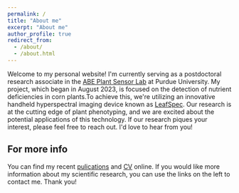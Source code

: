 ```yaml
---
permalink: /
title: "About me"
excerpt: "About me"
author_profile: true
redirect_from: 
  - /about/
  - /about.html
---
```


Welcome to my personal website! I'm currently serving as a postdoctoral research associate in the [ABE Plant Sensor Lab](https://engineering.purdue.edu/ABEPlantSensorLab) at Purdue University. My project, which began in August 2023, is focused on the detection of nutrient deficiencies in corn plants.To achieve this, we're utilizing an innovative handheld hyperspectral imaging device known as [LeafSpec](https://www.leafspecllc.com/). Our research is at the cutting edge of plant phenotyping, and we are excited about the potential applications of this technology. If our research piques your interest, please feel free to reach out. I'd love to hear from you!

For more info
------
You can find my recent [pulications](https://jinnuozhang.github.io/publications/) and [CV](https://jinnuozhang.github.io/cv/) online. If you would like more information about my scientific research, you can use the links on the left to contact me. Thank you!



  

